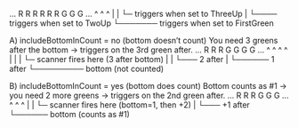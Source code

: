 ... R R R R R R  G  G  G ...
               ^  ^  ^
               |  |  └─ triggers when set to ThreeUp
               |  └──── triggers when set to TwoUp
               └─────── triggers when set to FirstGreen

A) includeBottomInCount = no (bottom doesn’t count)
You need 3 greens after the bottom → triggers on the 3rd green after.
... R R R  G  G  G  G ...
           ^  ^  ^  ^
           |  |  |  └─ scanner fires here (3 after bottom)
           |  |  └─── 2 after
           |  └────── 1 after
           └───────── bottom (not counted)


B) includeBottomInCount = yes (bottom does count)
Bottom counts as #1 → you need 2 more greens → triggers on the 2nd green after.
... R R R  G  G  G ...
           ^  ^  ^
           |  |  └─ scanner fires here (bottom=1, then +2)
           |  └─── +1 after
           └────── bottom (counts as #1)